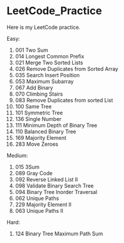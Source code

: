# LeetCode_Practice
  
  Here is my LeetCode practice.  
  
  Easy:  
  1. 001 Two Sum  
  2. 014 Longest Common Prefix  
  3. 021 Merge Two Sorted Lists  
  4. 026 Remove Duplicates from Sorted Array  
  5. 035 Search Insert Position  
  6. 053 Maximum Subarray  
  7. 067 Add Binary  
  8. 070 Climbing Stairs
  9. 083 Remove Duplicates from sorted List
  10. 100 Same Tree
  11. 101 Symmetric Tree
  12. 136 Single Number
  13. 111 Minimum Depth of Binary Tree
  14. 110 Balanced Binary Tree
  15. 169 Majority Element
  16. 283 Move Zeroes
    
  Medium:
  1. 015 3Sum  
  2. 089 Gray Code
  3. 092 Reverse Linked List II
  4. 098 Validate Binary Search Tree
  5. 094 Binary Tree Inorder Traversal
  6. 062 Unique Paths
  7. 229 Majority Element II
  8. 063 Unique Paths II
    
  Hard:  
  1. 124 Binary Tree Maximum Path Sum
